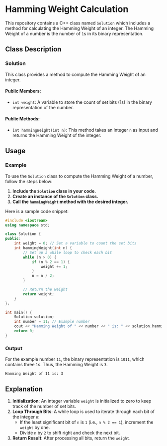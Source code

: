 # Hamming Weight Calculation

This repository contains a C++ class named `Solution` which includes a method for calculating the Hamming Weight of an integer. The Hamming Weight of a number is the number of `1`s in its binary representation.

## Class Description

### Solution

This class provides a method to compute the Hamming Weight of an integer.

#### Public Members:
- `int weight`: A variable to store the count of set bits (1s) in the binary representation of the number.

#### Public Methods:
- `int hammingWeight(int n)`: This method takes an integer `n` as input and returns the Hamming Weight of the integer.

## Usage

### Example

To use the `Solution` class to compute the Hamming Weight of a number, follow the steps below:

1. **Include the `Solution` class in your code.**
2. **Create an instance of the `Solution` class.**
3. **Call the `hammingWeight` method with the desired integer.**

Here is a sample code snippet:

```cpp
#include <iostream>
using namespace std;

class Solution {
public:
    int weight = 0; // Set a variable to count the set bits
    int hammingWeight(int n) {
        // Set up a while loop to check each bit
        while (n > 0) {
            if (n % 2 == 1) {
                weight += 1;
            }
            n = n / 2;
        }

        // Return the weight
        return weight;
    }
};

int main() {
    Solution solution;
    int number = 11; // Example number
    cout << "Hamming Weight of " << number << " is: " << solution.hammingWeight(number) << endl;
    return 0;
}
```

### Output

For the example number `11`, the binary representation is `1011`, which contains three `1`s. Thus, the Hamming Weight is `3`.

```
Hamming Weight of 11 is: 3
```

## Explanation

1. **Initialization**: An integer variable `weight` is initialized to zero to keep track of the number of set bits.
2. **Loop Through Bits**: A while loop is used to iterate through each bit of the integer `n`:
   - If the least significant bit of `n` is `1` (i.e., `n % 2 == 1`), increment the `weight` by one.
   - Divide `n` by `2` to shift right and check the next bit.
3. **Return Result**: After processing all bits, return the `weight`.


